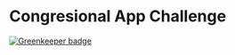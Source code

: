 # Congresional App Challenge

[![Greenkeeper badge](https://badges.greenkeeper.io/havish10/Congresional-App-Challenge.svg)](https://greenkeeper.io/)